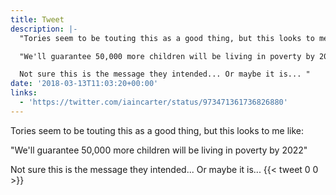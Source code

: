 ```yaml
---
title: Tweet
description: |-
  "Tories seem to be touting this as a good thing, but this looks to me like:

  "We'll guarantee 50,000 more children will be living in poverty by 2022"

  Not sure this is the message they intended... Or maybe it is... "
date: '2018-03-13T11:03:20+00:00'
links:
  - 'https://twitter.com/iaincarter/status/973471361736826880'
---
```

Tories seem to be touting this as a good thing, but this looks to me like:

"We'll guarantee 50,000 more children will be living in poverty by 2022"

Not sure this is the message they intended... Or maybe it is... 
      {{< tweet 0 0 >}}
    
